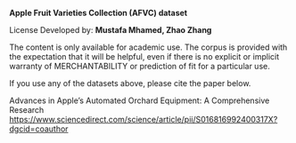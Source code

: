 **Apple Fruit Varieties Collection (AFVC) dataset**

License Developed by: **Mustafa Mhamed, Zhao Zhang**

The content is only available for academic use. The corpus is provided with the expectation that it will be helpful, even if there is no explicit or implicit warranty of MERCHANTABILITY or prediction of fit for a particular use.


If you use any of the datasets above, please cite the paper below.


Advances in Apple’s Automated Orchard Equipment: A Comprehensive Research
https://www.sciencedirect.com/science/article/pii/S016816992400317X?dgcid=coauthor
